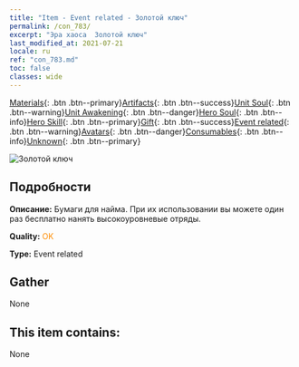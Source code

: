 ```yaml
---
title: "Item - Event related - Золотой ключ"
permalink: /con_783/
excerpt: "Эра хаоса  Золотой ключ"
last_modified_at: 2021-07-21
locale: ru
ref: "con_783.md"
toc: false
classes: wide
---
```

 [Materials](/ItemsRU/){: .btn .btn--primary}[Artifacts](/ItemsRU/Artifacts/){: .btn .btn--success}[Unit Soul](/ItemsRU/UnitSoul/){: .btn .btn--warning}[Unit Awakening](/ItemsRU/UnitAwakening/){: .btn .btn--danger}[Hero Soul](/ItemsRU/HeroSoul/){: .btn .btn--info}[Hero Skill](/ItemsRU/HeroSkill/){: .btn .btn--primary}[Gift](/ItemsRU/Gift/){: .btn .btn--success}[Event related](/ItemsRU/Events/){: .btn .btn--warning}[Avatars](/ItemsRU/Avatars/){: .btn .btn--danger}[Consumables](/ItemsRU/Consumables/){: .btn .btn--info}[Unknown](/ItemsRU/Unknown/){: .btn .btn--primary}

 ![Золотой ключ](/images/t/i_tool_3041.png)

## Подробности
 **Описание:** Бумаги для найма. При их использовании вы можете один раз бесплатно нанять высокоуровневые отряды.

 **Quality:** <span style="color: #FF8C00">OK</span>

 **Type:** Event related

## Gather

  None

## This item contains:

  None

